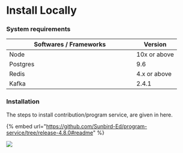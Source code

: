 # Install Locally

### System requirements

<table><thead><tr><th width="323">Softwares / Frameworks</th><th>Version</th></tr></thead><tbody><tr><td>Node</td><td>10x or above</td></tr><tr><td>Postgres</td><td>9.6</td></tr><tr><td>Redis</td><td>4.x or above</td></tr><tr><td>Kafka</td><td>2.4.1</td></tr></tbody></table>

### Installation

The steps to install contribution/program service, are given in here.

{% embed url="https://github.com/Sunbird-Ed/program-service/tree/release-4.8.0#readme" %}

![](../../../.gitbook/assets/program\_service.jpg)



